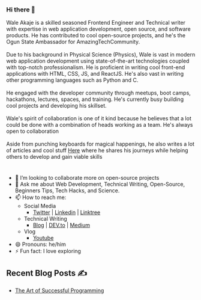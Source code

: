 ### Hi there 👋
Wale Akaje is a skilled seasoned Frontend Engineer and Technical writer with expertise in web application development, open source, and software products. He has contributed to cool open-source projects, and he's the Ogun State Ambassador for AmazingTechCommunity. <br><br>
Due to his background in Physical Science (Physics), Wale is vast in modern web application development using state-of-the-art technologies coupled with top-notch professionalism. He is proficient in writing cool front-end applications with HTML, CSS, JS, and ReactJS. He's also vast in writing other programming languages such as Python and C.<br><br>
He engaged with the developer community through meetups, boot camps, hackathons, lectures, spaces, and training. He's currently busy building cool projects and developing his skillset.<br><br>
Wale's spirit of collaboration is one of it kind because he believes that a lot could be done with a combination of heads working as a team. He's always open to collaboration<br><br>
Aside from punching keyboards for magical happenings, he also writes a lot of articles and cool stuff <a href="https://akasoft.hashnode.dev/" target="_blank">Here</a> where he shares his journeys while helping others to develop and gain viable skills
#
- 👯 I’m looking to collaborate more on open-source projects
- 💬 Ask me about Web Development, Technical Writing, Open-Source, Beginners Tips, Tech Hacks, and Science.
- 📫 How to reach me:
  - Social Media
    - [Twitter](https://twitter.com/waleakaje) | [Linkedin](https://linkedin.com/in/waleakaje) | [Linktree](https://linktr.ee/waleakaje)
  - Technical Writing
    - [Blog](https://akasoft.hashnode.dev/) | [DEV.to](https://dev.to/waleakaje) | [Medium](akasoft.medium.com)
  - Vlog
    - [Youtube](https://youtube.com/@hackersnode)
- 😄 Pronouns: he/him
- ⚡ Fun fact: I love exploring

## Recent Blog Posts ✍️
- [The Art of Successful Programming](https://akasoft.hashnode.dev/the-art-of-successful-programming)

<!--
**waleakaje/waleakaje** is a ✨ _special_ ✨ repository because its `README.md` (this file) appears on your GitHub profile.

Here are some ideas to get you started:

- 🔭 I’m currently working on ...
- 🌱 I’m currently learning ...
- 👯 I’m looking to collaborate on ...
- 🤔 I’m looking for help with ...
- 💬 Ask me about ...
- 📫 How to reach me: ...
- 😄 Pronouns: ...
- ⚡ Fun fact: ...
-->
